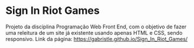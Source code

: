 # Sign In Riot Games
Projeto da disciplina Programação Web Front End, com o objetivo de fazer uma releitura de um site já existente usando apenas HTML e CSS, sendo responsivo.
Link da página: https://gabristle.github.io/Sign_In_Riot_Games/
